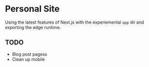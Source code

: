 # Personal Site

Using the latest features of Next.js with the experiemental `app` dir and exporting the edge runtime.

## TODO

- Blog post pagess
- Clean up mobile
